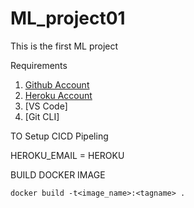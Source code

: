 # ML_project01
This is the first ML project


Requirements

1. [Github Account](https://github.com)
2. [Heroku Account](https://heroku.com)
3. [VS Code]
4. [Git CLI]

TO Setup CICD Pipeling

HEROKU_EMAIL = 
HEROKU



BUILD DOCKER IMAGE
```
docker build -t<image_name>:<tagname> . 
```

